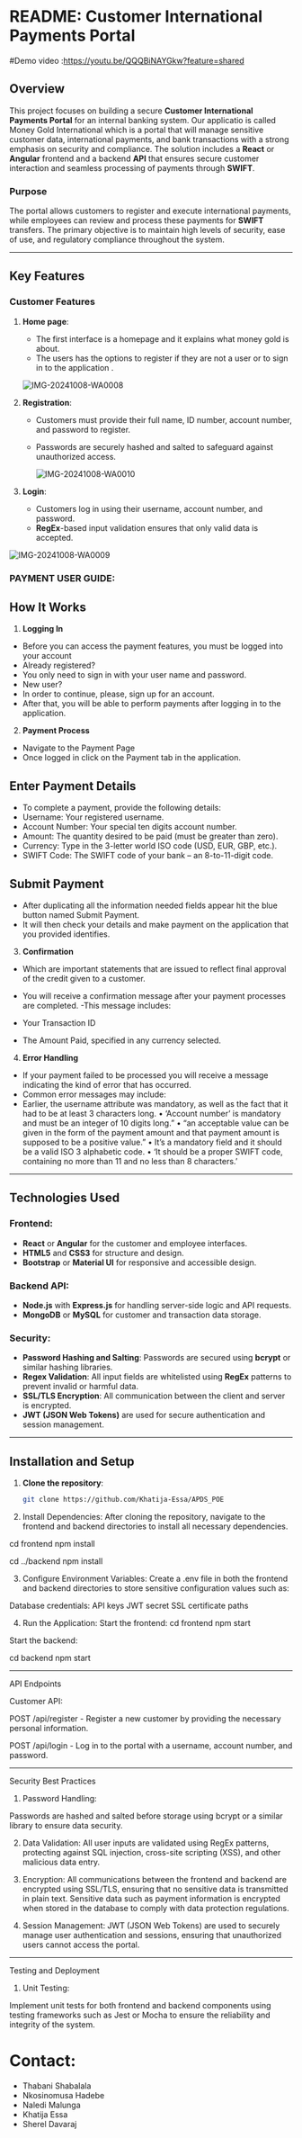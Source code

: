# README: Customer International Payments Portal

#Demo video :https://youtu.be/QQQBiNAYGkw?feature=shared 

## Overview

This project focuses on building a secure **Customer International Payments Portal** for an internal banking system. Our applicatio  is called Money Gold International which is a  portal that  will manage sensitive customer data, international payments, and bank transactions with a strong emphasis on security and compliance. The solution includes a **React** or **Angular** frontend and a backend **API** that ensures secure customer interaction and seamless processing of payments through **SWIFT**.

### Purpose

The portal allows customers to register and execute international payments, while employees can review and process these payments for **SWIFT** transfers. The primary objective is to maintain high levels of security, ease of use, and regulatory compliance throughout the system.

---

## Key Features

### Customer Features

1. **Home page**:
   - The first interface is a homepage and it explains what money gold is about.
   - The users has the options to register if they are not a user or to sign in to the application .
     
   ![IMG-20241008-WA0008](https://github.com/user-attachments/assets/642c5899-3d51-41d8-8962-66ddf1193923)


2. **Registration**:
   - Customers must provide their full name, ID number, account number, and password to register.
   - Passwords are securely hashed and salted to safeguard against unauthorized access.
     
     ![IMG-20241008-WA0010](https://github.com/user-attachments/assets/fbe11206-b546-459d-be31-3afe64302f1a)


3. **Login**:
   - Customers log in using their username, account number, and password.
   - **RegEx**-based input validation ensures that only valid data is accepted.
     
![IMG-20241008-WA0009](https://github.com/user-attachments/assets/adbf0f88-8764-481e-974e-ad45242cd149)

### PAYMENT USER GUIDE:
## How It Works
1. **Logging In**
- Before you can access the payment features, you must be logged into your account
- Already registered? 
- You only need to sign in with your user name and password.
- New user?
- In order to continue, please, sign up for an account.
- After that, you will be able to perform payments after logging in to the application.

2. **Payment Process**
- Navigate to the Payment Page
- Once logged in click on the Payment tab in the application.

## Enter Payment Details
- To complete a payment, provide the following details:
- Username: Your registered username.
- Account Number: Your special ten digits account number.
- Amount: The quantity desired to be paid (must be greater than zero).
- Currency: Type in the 3-letter world ISO code (USD, EUR, GBP, etc.).
- SWIFT Code: The SWIFT code of your bank – an 8-to-11-digit code.

## Submit Payment
- After duplicating all the information needed fields appear hit the blue button named Submit Payment.
- It will then check your details and make payment on the application that you provided identifies.

3. **Confirmation** 
- Which are important statements that are issued to reflect final approval of the credit given to a customer.
- You will receive a confirmation message after your payment processes are completed.
-This message includes:

- Your Transaction ID
- The Amount Paid, specified in any currency selected.

4. **Error Handling**
- If your payment failed to be processed you will receive a message indicating the kind of error that has occurred. 
- Common error messages may include:
- Earlier, the username attribute was mandatory, as well as the fact that it had to be at least 3 characters long.
•	‘Account number’ is mandatory and must be an integer of 10 digits long.”
•	“an acceptable value can be given in the form of the payment amount and that payment amount is supposed to be a positive value.”
•	It’s a mandatory field and it should be a valid ISO 3 alphabetic code.
•	‘It should be a proper SWIFT code, containing no more than 11 and no less than 8 characters.’

---

## Technologies Used

### Frontend:
- **React** or **Angular** for the customer and employee interfaces.
- **HTML5** and **CSS3** for structure and design.
- **Bootstrap** or **Material UI** for responsive and accessible design.

### Backend API:
- **Node.js** with **Express.js** for handling server-side logic and API requests.
- **MongoDB** or **MySQL** for customer and transaction data storage.

### Security:
- **Password Hashing and Salting**: Passwords are secured using **bcrypt** or similar hashing libraries.
- **Regex Validation**: All input fields are whitelisted using **RegEx** patterns to prevent invalid or harmful data.
- **SSL/TLS Encryption**: All communication between the client and server is encrypted.
- **JWT (JSON Web Tokens)** are used for secure authentication and session management.

---

## Installation and Setup

1. **Clone the repository**:
   ```bash
   git clone https://github.com/Khatija-Essa/APDS_POE


2. Install Dependencies: After cloning the repository, navigate to the frontend and backend directories to install all necessary dependencies.

cd frontend
npm install

cd ../backend
npm install


3. Configure Environment Variables: Create a .env file in both the frontend and backend directories to store sensitive configuration values such as:

Database credentials:
API keys
JWT secret
SSL certificate paths


4. Run the Application:
Start the frontend:
cd frontend
npm start

Start the backend:

cd backend
npm start

---

API Endpoints

Customer API:

POST /api/register - Register a new customer by providing the necessary personal information.

POST /api/login - Log in to the portal with a username, account number, and password.

---

Security Best Practices

1. Password Handling:

Passwords are hashed and salted before storage using bcrypt or a similar library to ensure data security.

2. Data Validation:
All user inputs are validated using RegEx patterns, protecting against SQL injection, cross-site scripting (XSS), and other malicious data entry.

3. Encryption:
All communications between the frontend and backend are encrypted using SSL/TLS, ensuring that no sensitive data is transmitted in plain text.
Sensitive data such as payment information is encrypted when stored in the database to comply with data protection regulations.

4. Session Management:
JWT (JSON Web Tokens) are used to securely manage user authentication and sessions, ensuring that unauthorized users cannot access the portal.


---

Testing and Deployment

1. Unit Testing:

Implement unit tests for both frontend and backend components using testing frameworks such as Jest or Mocha to ensure the reliability and integrity of the system.



# Contact:
- Thabani Shabalala
- Nkosinomusa Hadebe
- Naledi Malunga
- Khatija Essa
- Sherel Davaraj


